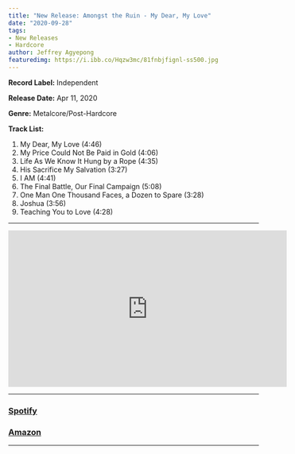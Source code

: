 ```yaml
---
title: "New Release: Amongst the Ruin - My Dear, My Love"
date: "2020-09-28"
tags:
- New Releases
- Hardcore
author: Jeffrey Agyepong
featuredimg: https://i.ibb.co/Hqzw3mc/81fnbjfignl-ss500.jpg
---
```


**Record Label:** Independent

**Release Date:** Apr 11, 2020

**Genre:** Metalcore/Post-Hardcore

**Track List:** 

1. My Dear, My Love (4:46)
2. My Price Could Not Be Paid in Gold (4:06)
3. Life As We Know It Hung by a Rope (4:35)
4. His Sacrifice My Salvation (3:27)
5. I AM (4:41)
6. The Final Battle, Our Final Campaign (5:08)
7. One Man One Thousand Faces, a Dozen to Spare (3:28)
8. Joshua (3:56)
9. Teaching You to Love (4:28)

* * *

<div class="video-container">
    <iframe src="https://www.youtube.com/embed/TFNLIcA2ESE" width="560" height="315" frameborder="0"></iframe></div>

* * *

### [Spotify](https://l.facebook.com/l.php?u=https%3A%2F%2Fopen.spotify.com%2Fartist%2F1dgFzNJw6ItMYsuUckkRxX%3Fsi%3DYh1Plk4MQ1er64ZtEXnAAA%26fbclid%3DIwAR1SHs5i-m3m7p2sGMD-6BuP1UM9yzQwA2JGCsiIO-R8IxSiJxVsj8j62kU&h=AT1TTdyBe3GiGSCfyuCerxIgWaTlnUW0Q_yTZcfjt2Z8Hf7rURk1cP1TGAKy2kwAREgIeAt4tRbey0wl5jtPY94tKWQT51CeW7u5lU7NC3_wAISikfhE6XIqBDU8UJacaabG)

### [Amazon](https://www.amazon.com/gp/product/B086RTQYJ5/ref=dm_ws_sp_ps_dp)

* * *
